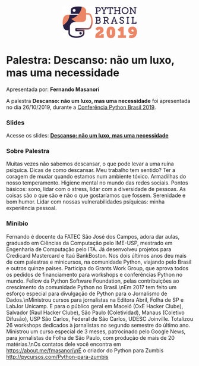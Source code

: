 <p align="center"><img src="../../logo_python_brasil_2019-01.svg" width="200"></p>

# Palestra: Descanso: não um luxo, mas uma necessidade
Apresentada por: **Fernando Masanori**


A palestra **Descanso: não um luxo, mas uma necessidade** foi apresentada no dia 26/10/2019, durante a [Conferência Python Brasil 2019](http://2019.pythonbrasil.org.br).



### Slides

Acesse os slides: **[Descanso: não um luxo, mas uma necessidade](https://speakerdeck.com/fmasanori/descanso-nao-um-luxo-mas-uma-necessidade)**



### Sobre Palestra
Muitas vezes não sabemos descansar, o que pode levar a uma ruína psíquica. Dicas de como descansar. Meu trabalho tem sentido? Ter a coragem de mudar quando estamos num ambiente tóxico. Armadilhas do nosso temperamento. Higiene mental no mundo das redes sociais. Pontos básicos: sono, lidar com o stress, lidar com a diversidade de pessoas. As coisas são o que são e não o que gostaríamos que fossem. Serenidade e bom humor. Lidar com nossas vulnerabilidades psíquicas: minha experiência pessoal.



### Minibio
Fernando é docente da FATEC São José dos Campos, adora dar aulas, graduado em Ciências da Computação pelo IME-USP, mestrado em Engenharia de Computação pelo ITA. Já desenvolveu projetos para Credicard Mastercard e Itaú BankBoston. Nos dois últimos anos deu mais de cem palestras e minicursos, na comunidade Python, viajando pelo Brasil e outros quinze países. Participa do Grants Work Group, que aprova todos os pedidos de financiamento para workshops e conferências Python no mundo. Fellow da Python Software Foundation, pelas contribuições ao crescimento da comunidade Python no Brasil.\nEm 2017 tem feito um esforço especial para divulgação de Python para o Jornalismo de Dados.\nMinistrou cursos para jornalistas na Editora Abril, Folha de SP e LabJor Unicamp. E para o público geral em Maceió (OxE Hacker Clube), Salvador (Raul Hacker Clube), São Paulo (Coletividad), Manaus (Coletivo Difusão), USP São Carlos, Federal de São Carlos, UDESC Joinville. Totalizou 26 workshops dedicados à jornalistas no segundo semestre do último ano. Ministrou um curso especial de 3 meses, patrocinado pelo Google News, para jornalistas de Folha de São Paulo, com produção de mais de 20 matérias.\nOs contatos dele você encontra em https://about.me/fmasanori\nÉ o criador do Python para Zumbis http://pycursos.com/Python-para-zumbis


